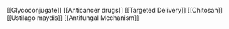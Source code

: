 [[Glycoconjugate]]
[[Anticancer drugs]]
[[Targeted Delivery]]
[[Chitosan]]
[[Ustilago maydis]]
[[Antifungal Mechanism]]
